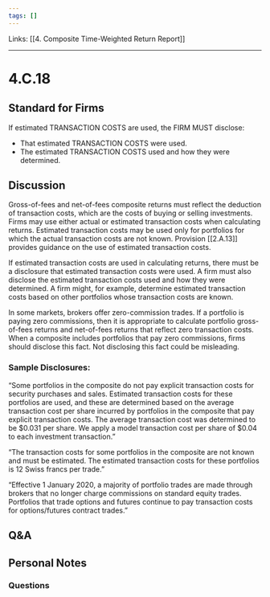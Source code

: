 ```yaml
---
tags: []
---
```

Links: [[4. Composite Time-Weighted Return Report]]
___
# 4.C.18
## Standard for Firms
If estimated TRANSACTION COSTS are used, the FIRM MUST disclose:
- That estimated TRANSACTION COSTS were used.
- The estimated TRANSACTION COSTS used and how they were determined.
## Discussion
Gross-of-fees and net-of-fees composite returns must reflect the deduction of transaction costs, which are the costs of buying or selling investments. Firms may use either actual or estimated transaction costs when calculating returns. Estimated transaction costs may be used only for portfolios for which the actual transaction costs are not known. Provision [[2.A.13]] provides guidance on the use of estimated transaction costs.

If estimated transaction costs are used in calculating returns, there must be a disclosure that estimated transaction costs were used. A firm must also disclose the estimated transaction costs used and how they were determined. A firm might, for example, determine estimated transaction costs based on other portfolios whose transaction costs are known.

In some markets, brokers offer zero-commission trades. If a portfolio is paying zero commissions, then it is appropriate to calculate portfolio gross-of-fees returns and net-of-fees returns that reflect zero transaction costs. When a composite includes portfolios that pay zero commissions, firms should disclose this fact. Not disclosing this fact could be misleading.
### Sample Disclosures:
“Some portfolios in the composite do not pay explicit transaction costs for security purchases and sales. Estimated transaction costs for these portfolios are used, and these are determined based on the average transaction cost per share incurred by portfolios in the composite that pay explicit transaction costs. The average transaction cost was determined to be $0.031 per share. We apply a model transaction cost per share of $0.04 to each investment transaction.”

“The transaction costs for some portfolios in the composite are not known and must be estimated. The estimated transaction costs for these portfolios is 12 Swiss francs per trade.”

“Effective 1 January 2020, a majority of portfolio trades are made through brokers that no longer charge commissions on standard equity trades. Portfolios that trade options and futures continue to pay transaction costs for options/futures contract trades.”
## Q&A

## Personal Notes

### Questions
